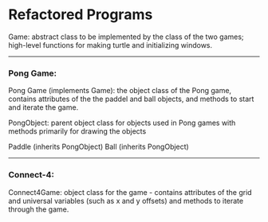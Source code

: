 # Refactored Programs
Game: abstract class to be implemented by the class of the two games; high-level functions for making turtle and initializing windows.

---------
### Pong Game:
Pong Game (implements Game): the object class of the Pong game, contains attributes of the the paddel and ball objects, and methods to start and iterate the game.

PongObject: parent object class for objects used in Pong games with methods primarily for drawing the objects 

Paddle (inherits PongObject)
Ball (inherits PongObject)

----------
### Connect-4:
Connect4Game: object class for the game - contains attributes of the grid and universal variables (such as x and y offsets) and methods to iterate through the game.

